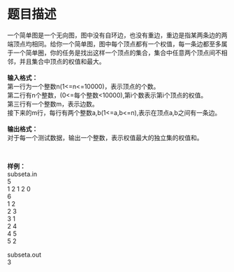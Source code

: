 # 题目描述


<p class="MsoNormal">
	一个简单图是一个无向图，图中没有自环边，也没有重边，重边是指某两条边的两端顶点均相同。给你一个简单图，图中每个顶点都有一个权值，每一条边都至多属于一个简单圈，你的任务是找出这样一个顶点的集合，集合中任意两个顶点间不相邻，并且集合中顶点的权值和最大。<br/>
<br/>
<strong>输入格式：</strong><br/>
第一行为一个整数n(1&lt;=n&lt;=10000)，表示顶点的个数。<br/>
第二行有n个整数，(0&lt;=每个整数&lt;10000),第i个数表示第i个顶点的权值。<br/>
第三行有一个整数m，表示边数。<br/>
接下来的m行，每行有两个整数a,b(1&lt;=a,b&lt;=n),表示在顶点a,b之间有一条边。<br/>
<br/>
<strong>输出格式：</strong><br/>
对于每一个测试数据，输出一个整数，表示权值最大的独立集的权值和。
</p>
<br/>
<p class="MsoNormal">
	<strong>样例：</strong><br/>
subseta.in<br/>
5<br/>
1 2 1 2 0<br/>
6<br/>
1 2<br/>
2 3<br/>
3 1<br/>
2 4<br/>
4 5<br/>
5 2
</p>
<p>
	subseta.out<br/>
3
</p>

